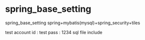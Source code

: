 # spring_base_setting
spring_base_setting spring+mybatis(mysql)+spring_security+tiles

test account id : test pass : 1234
sql file include

